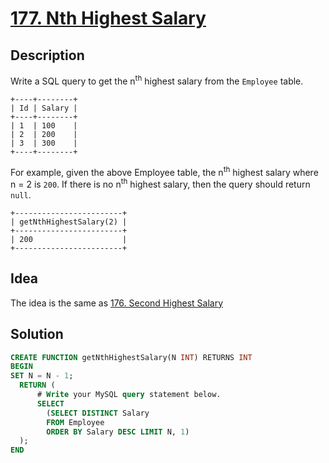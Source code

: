# [177. Nth Highest Salary](https://leetcode.com/problems/nth-highest-salary/description/)

## Description

Write a SQL query to get the n<sup>th</sup> highest salary from the `Employee` table.

```
+----+--------+
| Id | Salary |
+----+--------+
| 1  | 100    |
| 2  | 200    |
| 3  | 300    |
+----+--------+
```

For example, given the above Employee table, the n<sup>th</sup> highest salary where n = 2 is `200`. If there is no n<sup>th</sup> highest salary, then the query should return `null`.

```
+------------------------+
| getNthHighestSalary(2) |
+------------------------+
| 200                    |
+------------------------+
```

## Idea

The idea is the same as [176. Second Highest Salary](http://leanote.com/blog/post/5aed0d33ab6441462f001098)

## Solution

```SQL
CREATE FUNCTION getNthHighestSalary(N INT) RETURNS INT
BEGIN
SET N = N - 1;
  RETURN (
      # Write your MySQL query statement below.
      SELECT
        (SELECT DISTINCT Salary
        FROM Employee
        ORDER BY Salary DESC LIMIT N, 1)
  );
END
```